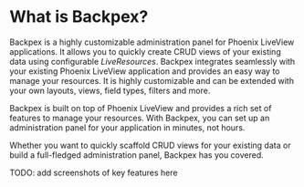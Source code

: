 # What is Backpex?

Backpex is a highly customizable administration panel for Phoenix LiveView applications. It allows you to quickly create CRUD views of your existing data using configurable *LiveResources*. Backpex integrates seamlessly with your existing Phoenix LiveView application and provides an easy way to manage your resources. It is highly customizable and can be extended with your own layouts, views, field types, filters and more.

Backpex is built on top of Phoenix LiveView and provides a rich set of features to manage your resources. With Backpex, you can set up an administration panel for your application in minutes, not hours.

Whether you want to quickly scaffold CRUD views for your existing data or build a full-fledged administration panel, Backpex has you covered.

TODO: add screenshots of key features here
